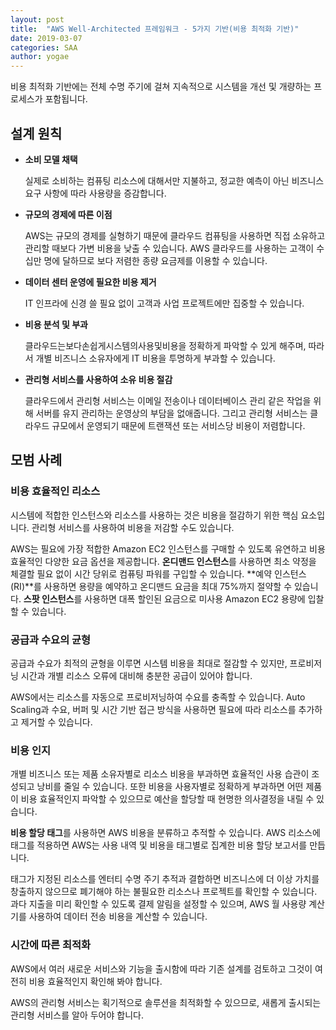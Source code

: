 ```yaml
---
layout: post
title:  "AWS Well-Architected 프레임워크 - 5가지 기반(비용 최적화 기반)"
date: 2019-03-07
categories: SAA
author: yogae
---
```


비용 최적화 기반에는 전체 수명 주기에 걸쳐 지속적으로 시스템을 개선 및 개량하는 프로세스가 포함됩니다. 

## 설계 원칙

- **소비 모델 채택**

  실제로 소비하는 컴퓨팅 리소스에 대해서만 지불하고, 정교한 예측이 아닌 비즈니스 요구 사항에 따라 사용량을 증감합니다.

- **규모의 경제에 따른 이점**

  AWS는 규모의 경제를 실형하기 때문에 클라우드 컴퓨팅을 사용하면 직접 소유하고 관리할 때보다 가변 비용을 낮출 수 있습니다. AWS 클라우드를 사용하는 고객이 수십만 명에 달하므로 보다 저렴한 종량 요금제를 이용할 수 있습니다.

- **데이터 센터 운영에 필요한 비용 제거**

  IT 인프라에 신경 쓸 필요 없이 고객과 사업 프로젝트에만 집중할 수 있습니다. 

- **비용 분석 및 부과**

  클라우드는보다손쉽게시스템의사용및비용을 정확하게 파악할 수 있게 해주며, 따라서 개별 비즈니스 소유자에게 IT 비용을 투명하게 부과할 수 있습니다. 

- **관리형 서비스를 사용하여 소유 비용 절감**

  클라우드에서 관리형 서비스는 이메일 전송이나 데이터베이스 관리 같은 작업을 위해 서버를 유지 관리하는 운영상의 부담을 없애줍니다. 그리고 관리형 서비스는 클라우드 규모에서 운영되기 때문에 트랜잭션 또는 서비스당 비용이 저렴합니다.

## 모범 사례

### 비용 효율적인 리소스

시스템에 적합한 인스턴스와 리소스를 사용하는 것은 비용을 절감하기 위한 핵심 요소입니다. 관리형 서비스를 사용하여 비용을 저감할 수도 있습니다.

AWS는 필요에 가장 적합한 Amazon EC2 인스턴스를 구매할 수 있도록 유연하고 비용 효율적인 다양한 요금 옵션을 제공합니다. **온디맨드 인스턴스**를 사용하면 최소 약정을 체결할 필요 없이 시간 당위로 컴퓨팅 파워를 구입할 수 있습니다. **예약 인스턴스(RI)**를 사용하면 용량을 예약하고 온디맨드 요금을 최대 75%까지 절약할 수 있습니다. **스팟 인스턴스**를 사용하면 대폭 할인된 요금으로 미사용 Amazon EC2 용량에 입찰할 수 있습니다.

### 공급과 수요의 균형

공급과 수요가 최적의 균형을 이루면 시스템 비용을 최대로 절감할 수 있지만, 프로비저닝 시간과 개별 리소스 오류에 대비해 충분한 공급이 있어야 합니다.

AWS에서는 리소스를 자동으로 프로비저닝하여 수요를 충족할 수 있습니다. Auto Scaling과 수요, 버퍼 및 시간 기반 접근 방식을 사용하면 필요에 따라 리소스를 추가하고 제거할 수 있습니다.

### 비용 인지

개별 비즈니스 또는 제품 소유자별로 리소스 비용을 부과하면 효율적인 사용 습관이 조성되고 낭비를 줄일 수 있습니다. 또한 비용을 사용자별로 정확하게 부과하면 어떤 제품이 비용 효율적인지 파악할 수 있으므로 예산을 할당할 때 현명한 의사결정을 내릴 수 있습니다.

**비용 할당 태그**를 사용하면 AWS 비용을 분류하고 추적할 수 있습니다. AWS 리소스에 태그를 적용하면 AWS는 사용 내역 및 비용을 태그별로 집계한 비용 할당 보고서를 만듭니다.

태그가 지정된 리소스를 엔터티 수명 주기 추적과 결합하면 비즈니스에 더 이상 가치를 창출하지 않으므로 폐기해야 하는 불필요한 리소스나 프로젝트를 확인할 수 있습니다. 과다 지출을 미리 확인할 수 있도록 결제 알림을 설정할 수 있으며, AWS 월 사용량 계산기를 사용하여 데이터 전송 비용을 계산할 수 있습니다.

### 시간에 따른 최적화

AWS에서 여러 새로운 서비스와 기능을 출시함에 따라 기존 설계를 검토하고 그것이 여전히 비용 효율적인지 확인해 봐야 합니다.

AWS의 관리형 서비스는 획기적으로 솔루션을 최적화할 수 있으므로, 새롭게 출시되는 관리형 서비스를 알아 두어야 합니다.
